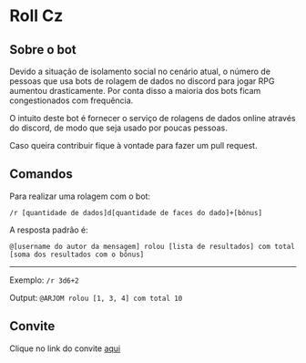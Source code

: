 # Roll Cz

## Sobre o bot
Devido a situação de isolamento social no cenário atual, o número de pessoas que usa bots de rolagem de dados no discord para jogar RPG aumentou drasticamente.
Por conta disso a maioria dos bots ficam congestionados com frequência.

O intuito deste bot é fornecer o serviço de rolagens de dados online através do discord, de modo que seja usado por poucas pessoas.

Caso queira contribuir fique à vontade para fazer um pull request.

## Comandos
Para realizar uma rolagem com o bot: 

``
/r [quantidade de dados]d[quantidade de faces do dado]+[bônus]
``

A resposta padrão é:

``
@[username do autor da mensagem] rolou [lista de resultados] com total [soma dos resultados com o bônus]
``

---

Exemplo:
``
/r 3d6+2
``

Output:
``
@ARJOM rolou [1, 3, 4] com total 10 
``

## Convite
Clique no link do convite [aqui](https://discord.com/api/oauth2/authorize?client_id=712520878600093737&permissions=8&scope=bot)